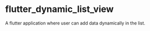 # flutter_dynamic_list_view

A flutter application where user can add data dynamically in the list.
